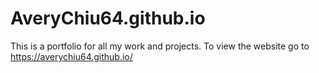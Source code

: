 # AveryChiu64.github.io
This is a portfolio for all my work and projects. To view the website go to
https://averychiu64.github.io/
